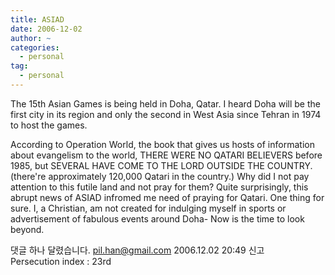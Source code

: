 ```yaml
---
title: ASIAD
date: 2006-12-02
author: ~
categories:
  - personal
tag:
  - personal
---
```






The 15th Asian Games is being held in Doha, Qatar. I heard Doha will be the first city in its region and only the second in West Asia since Tehran in 1974 to host the games. 

According to Operation World, the book that gives us hosts of information about evangelism to the world, THERE WERE NO QATARI BELIEVERS before 1985, but SEVERAL HAVE COME TO THE LORD OUTSIDE THE COUNTRY. (there're approximately 120,000 Qatari in the country.) Why did I not pay attention to this futile land and not pray for them? Quite surprisingly, this abrupt news of ASIAD infromed me need of praying for Qatari. One thing for sure. I, a Christian, am not created for indulging myself in sports or advertisement of fabulous events around Doha- Now is the time to look beyond.



 댓글 하나 달렸습니다.
pil.han@gmail.com 2006.12.02 20:49 신고   
Persecution index : 23rd




